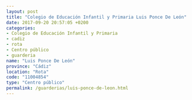 ```yaml
---
layout: post
title: "Colegio de Educación Infantil y Primaria Luis Ponce De León"
date: 2017-09-20 20:57:05 +0200
categories:
- Colegio de Educación Infantil y Primaria
- cadiz
- rota
- Centro público
- guarderia
name: "Luis Ponce De León"
province: "Cádiz"
location: "Rota"
code: "11004854"
type: "Centro público"
permalink: /guarderias/luis-ponce-de-leon.html
---
```

